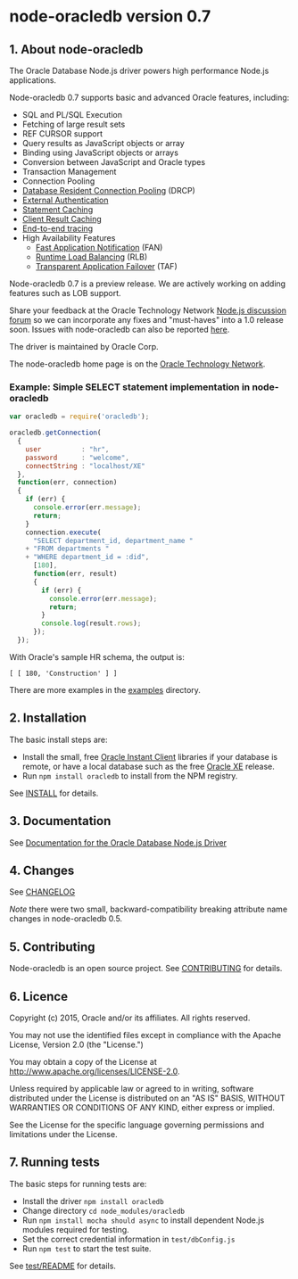 # node-oracledb version 0.7

## <a name="about"></a> 1. About node-oracledb

The Oracle Database Node.js driver powers high performance
Node.js applications.

Node-oracledb 0.7 supports basic and advanced Oracle features, including:

- SQL and PL/SQL Execution
- Fetching of large result sets
- REF CURSOR support
- Query results as JavaScript objects or array 
- Binding using JavaScript objects or arrays
- Conversion between JavaScript and Oracle types
- Transaction Management
- Connection Pooling
- [Database Resident Connection Pooling](http://docs.oracle.com/database/121/ADFNS/adfns_perf_scale.htm#ADFNS228) (DRCP)
- [External Authentication](http://docs.oracle.com/database/121/DBSEG/authentication.htm#DBSEG99840)
- [Statement Caching](http://docs.oracle.com/database/121/LNOCI/oci09adv.htm#i471377)
- [Client Result Caching](http://docs.oracle.com/database/121/ADFNS/adfns_perf_scale.htm#ADFNS464)
- [End-to-end tracing](http://docs.oracle.com/database/121/TGSQL/tgsql_trace.htm#CHDBDGIJ)
- High Availability Features
  - [Fast Application Notification](http://docs.oracle.com/database/121/ADFNS/adfns_avail.htm#ADFNS538) (FAN)
  - [Runtime Load Balancing](http://docs.oracle.com/database/121/ADFNS/adfns_perf_scale.htm#ADFNS515) (RLB)
  - [Transparent Application Failover](http://docs.oracle.com/database/121/ADFNS/adfns_avail.htm#ADFNS534) (TAF)

Node-oracledb 0.7 is a preview release.  We are actively working on
adding features such as LOB support.

Share your feedback at the Oracle Technology Network
[Node.js discussion forum](https://community.oracle.com/community/database/developer-tools/node_js/content)
so we can incorporate any fixes and "must-haves" into a 1.0 release
soon.  Issues with node-oracledb can also be reported
[here](https://github.com/oracle/node-oracledb/issues).

The driver is maintained by Oracle Corp.

The node-oracledb home page is on the
[Oracle Technology Network](http://www.oracle.com/technetwork/database/database-technologies/node_js/index.html).

### Example: Simple SELECT statement implementation in node-oracledb

```javascript
var oracledb = require('oracledb');

oracledb.getConnection(
  {
    user          : "hr",
    password      : "welcome",
    connectString : "localhost/XE"
  },
  function(err, connection)
  {
    if (err) {
      console.error(err.message);
      return;
    }
    connection.execute(
      "SELECT department_id, department_name "
    + "FROM departments "
    + "WHERE department_id = :did",
      [180],
      function(err, result)
      {
        if (err) {
          console.error(err.message);
          return;
        }
        console.log(result.rows);
      });
  });
```

With Oracle's sample HR schema, the output is:

```
[ [ 180, 'Construction' ] ]
```

There are more examples in the [examples](examples) directory.

## <a name="installation"></a> 2. Installation

The basic install steps are:

- Install the small, free [Oracle Instant Client](http://www.oracle.com/technetwork/database/features/instant-client/index-100365.html) libraries if your database is remote, or have a local database such as the free [Oracle XE](http://www.oracle.com/technetwork/database/database-technologies/express-edition/overview/index.html) release.
- Run `npm install oracledb` to install from the NPM registry.

See [INSTALL](INSTALL.md) for details.

## <a name="doc"></a> 3. Documentation

See [Documentation for the Oracle Database Node.js Driver](doc/api.md)

## <a name="changes"></a> 4. Changes

See [CHANGELOG](CHANGELOG.md)

*Note* there were two small, backward-compatibility breaking attribute name changes in node-oracledb 0.5.

## <a name="contrib"></a> 5. Contributing

Node-oracledb is an open source project. See 
[CONTRIBUTING](CONTRIBUTING.md)
for details.

## <a name="license"></a> 6. Licence

Copyright (c) 2015, Oracle and/or its affiliates. All rights reserved.

You may not use the identified files except in compliance with the Apache
License, Version 2.0 (the "License.")

You may obtain a copy of the License at
http://www.apache.org/licenses/LICENSE-2.0.

Unless required by applicable law or agreed to in writing, software
distributed under the License is distributed on an "AS IS" BASIS, WITHOUT
WARRANTIES OR CONDITIONS OF ANY KIND, either express or implied.

See the License for the specific language governing permissions and
limitations under the License.

## <a name="testing"></a> 7. Running tests

The basic steps for running tests are:

- Install the driver `npm install oracledb`
- Change directory `cd node_modules/oracledb`
- Run `npm install mocha should async` to install dependent Node.js modules required for testing.
- Set the correct credential information in `test/dbConfig.js`
- Run `npm test` to start the test suite.

See [test/README](test/README.md) for details.
